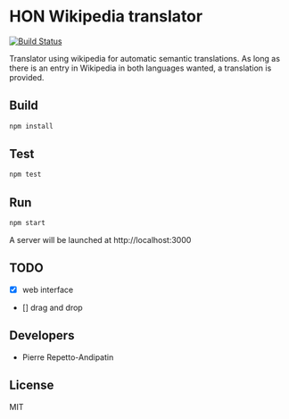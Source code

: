 HON Wikipedia translator
========================

[![Build Status](https://travis-ci.org/healthonnet/hon-wikipedia-translator.svg?branch=master)](https://travis-ci.org/healthonnet/hon-wikipedia-translator)

Translator using wikipedia for automatic semantic translations.
As long as there is an entry in Wikipedia in both languages wanted,
a translation is provided.

Build
-----

```bash
npm install
```

Test
----

```bash
npm test
```

Run
---

```bash
npm start
```

A server will be launched at http://localhost:3000

TODO
----
* [x] web interface
* [] drag and drop

Developers
----------

* Pierre Repetto-Andipatin

License
-------

MIT
